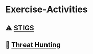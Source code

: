 # <a>Exercise-Activities</a>
## ⚠️ [STIGS](https://github.com/Cwillii82/Exercise-Activities/blob/main/STIGS)
## 🚨 [Threat Hunting](https://github.com/Cwillii82/Exercise-Activities/blob/main/Threat%20Hunting)

